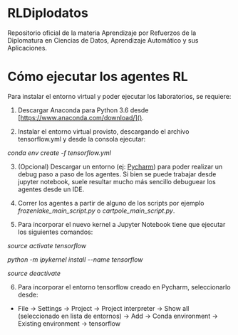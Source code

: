 # RLDiplodatos

Repositorio oficial de la materia Aprendizaje por Refuerzos de la Diplomatura en Ciencias de Datos, Aprendizaje 
Automático y sus Aplicaciones.

# Cómo ejecutar los agentes RL

Para instalar el entorno virtual y poder ejecutar los laboratorios, se requiere:

1. Descargar Anaconda para Python 3.6 desde [https://www.anaconda.com/download/]().

2. Instalar el entorno virtual provisto, descargando el archivo tensorflow.yml y desde la consola ejecutar:

*conda env create -f tensorflow.yml*

3. (Opcional) Descargar un entorno (ej: [Pycharm](https://www.jetbrains.com/pycharm/download/)) para poder realizar un 
debug paso a paso de los agentes. Si bien se puede trabajar desde jupyter notebook, suele resultar mucho más sencillo 
debuguear los agentes desde un IDE.

4. Correr los agentes a partir de alguno de los scripts por ejemplo *frozenlake_main_script.py* o 
*cartpole_main_script.py*.

5. Para incorporar el nuevo kernel a Jupyter Notebook tiene que ejecutar los siguientes comandos:

*source activate tensorflow*

*python -m ipykernel install --name tensorflow*

*source deactivate*

6. Para incorporar el entorno tensorflow creado en Pycharm, seleccionarlo desde:

* File -> Settings -> Project -> Project interpreter -> Show all (seleccionado en lista de entornos) -> Add -> Conda environment -> Existing environment -> tensorflow
